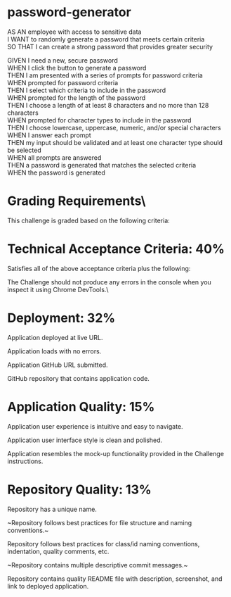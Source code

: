 # password-generator
AS AN employee with access to sensitive data\
I WANT to randomly generate a password that meets certain criteria\
SO THAT I can create a strong password that provides greater security

GIVEN I need a new, secure password\
WHEN I click the button to generate a password\
THEN I am presented with a series of prompts for password criteria\
WHEN prompted for password criteria\
THEN I select which criteria to include in the password\
WHEN prompted for the length of the password\
THEN I choose a length of at least 8 characters and no more than 128 characters\
WHEN prompted for character types to include in the password\
THEN I choose lowercase, uppercase, numeric, and/or special characters\
WHEN I answer each prompt\
THEN my input should be validated and at least one character type should be selected\
WHEN all prompts are answered\
THEN a password is generated that matches the selected criteria\
WHEN the password is generated

# Grading Requirements\
This challenge is graded based on the following criteria:

# Technical Acceptance Criteria: 40%
Satisfies all of the above acceptance criteria plus the following:

The Challenge should not produce any errors in the console when you inspect it using Chrome DevTools.\
# Deployment: 32%
Application deployed at live URL.

Application loads with no errors.

Application GitHub URL submitted.

GitHub repository that contains application code.

# Application Quality: 15%
Application user experience is intuitive and easy to navigate.

Application user interface style is clean and polished.

Application resembles the mock-up functionality provided in the Challenge instructions.

# Repository Quality: 13%
Repository has a unique name.

~Repository follows best practices for file structure and naming conventions.~

Repository follows best practices for class/id naming conventions, indentation, quality comments, etc.

~Repository contains multiple descriptive commit messages.~

Repository contains quality README file with description, screenshot, and link to deployed application.

